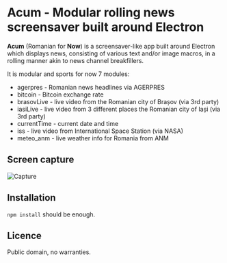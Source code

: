 # Acum - Modular rolling news screensaver built around Electron
**Acum** (Romanian for **Now**) is a screensaver-like app built around Electron which displays news, consisting of various text and/or image macros, in a rolling manner akin to news channel breakfillers.

It is modular and sports for now 7 modules:
* agerpres - Romanian news headlines via AGERPRES
* bitcoin - Bitcoin exchange rate
* brasovLive - live video from the Romanian city of Brașov (via 3rd party)
* iasiLive - live video from 3 different places the Romanian city of Iași (via 3rd party)
* currentTime - current date and time
* iss - live video from International Space Station (via NASA)
* meteo_anm - live weather info for Romania from ANM

## Screen capture
![Capture](https://raw.githubusercontent.com/petru-dimitriu/acum/master/screen/recor.gif)

## Installation
`npm install` should be enough.

## Licence
Public domain, no warranties.
